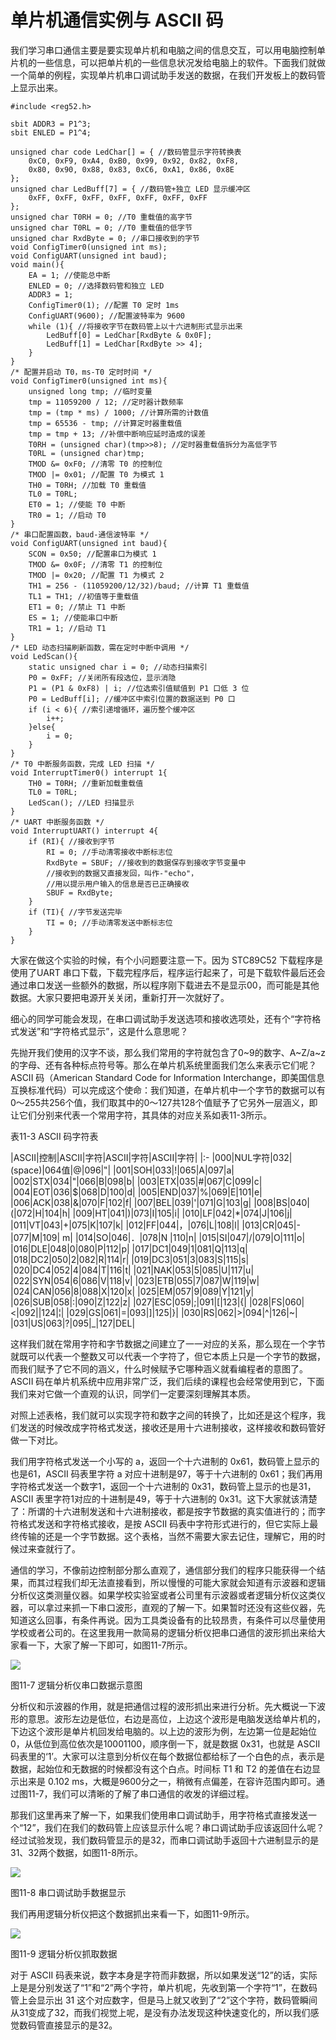 # 单片机通信实例与 ASCII 码

我们学习串口通信主要是要实现单片机和电脑之间的信息交互，可以用电脑控制单片机的一些信息，可以把单片机的一些信息状况发给电脑上的软件。下面我们就做一个简单的例程，实现单片机串口调试助手发送的数据，在我们开发板上的数码管上显示出来。

```
#include <reg52.h>

sbit ADDR3 = P1^3;
sbit ENLED = P1^4;

unsigned char code LedChar[] = { //数码管显示字符转换表
    0xC0, 0xF9, 0xA4, 0xB0, 0x99, 0x92, 0x82, 0xF8,
    0x80, 0x90, 0x88, 0x83, 0xC6, 0xA1, 0x86, 0x8E
};
unsigned char LedBuff[7] = { //数码管+独立 LED 显示缓冲区
    0xFF, 0xFF, 0xFF, 0xFF, 0xFF, 0xFF, 0xFF
};
unsigned char T0RH = 0; //T0 重载值的高字节
unsigned char T0RL = 0; //T0 重载值的低字节
unsigned char RxdByte = 0; //串口接收到的字节
void ConfigTimer0(unsigned int ms);
void ConfigUART(unsigned int baud);
void main(){
    EA = 1; //使能总中断
    ENLED = 0; //选择数码管和独立 LED
    ADDR3 = 1;
    ConfigTimer0(1); //配置 T0 定时 1ms
    ConfigUART(9600); //配置波特率为 9600
    while (1){ //将接收字节在数码管上以十六进制形式显示出来
        LedBuff[0] = LedChar[RxdByte & 0x0F];
        LedBuff[1] = LedChar[RxdByte >> 4];
    }
}
/* 配置并启动 T0，ms-T0 定时时间 */
void ConfigTimer0(unsigned int ms){
    unsigned long tmp; //临时变量
    tmp = 11059200 / 12; //定时器计数频率
    tmp = (tmp * ms) / 1000; //计算所需的计数值
    tmp = 65536 - tmp; //计算定时器重载值
    tmp = tmp + 13; //补偿中断响应延时造成的误差
    T0RH = (unsigned char)(tmp>>8); //定时器重载值拆分为高低字节
    T0RL = (unsigned char)tmp;
    TMOD &= 0xF0; //清零 T0 的控制位
    TMOD |= 0x01; //配置 T0 为模式 1
    TH0 = T0RH; //加载 T0 重载值
    TL0 = T0RL;
    ET0 = 1; //使能 T0 中断
    TR0 = 1; //启动 T0
}
/* 串口配置函数，baud-通信波特率 */
void ConfigUART(unsigned int baud){
    SCON = 0x50; //配置串口为模式 1
    TMOD &= 0x0F; //清零 T1 的控制位
    TMOD |= 0x20; //配置 T1 为模式 2
    TH1 = 256 - (11059200/12/32)/baud; //计算 T1 重载值
    TL1 = TH1; //初值等于重载值
    ET1 = 0; //禁止 T1 中断
    ES = 1; //使能串口中断
    TR1 = 1; //启动 T1
}
/* LED 动态扫描刷新函数，需在定时中断中调用 */
void LedScan(){
    static unsigned char i = 0; //动态扫描索引
    P0 = 0xFF; //关闭所有段选位，显示消隐
    P1 = (P1 & 0xF8) | i; //位选索引值赋值到 P1 口低 3 位
    P0 = LedBuff[i]; //缓冲区中索引位置的数据送到 P0 口
    if (i < 6){ //索引递增循环，遍历整个缓冲区
        i++;
    }else{
        i = 0;
    }
}
/* T0 中断服务函数，完成 LED 扫描 */
void InterruptTimer0() interrupt 1{
    TH0 = T0RH; //重新加载重载值
    TL0 = T0RL;
    LedScan(); //LED 扫描显示
}
/* UART 中断服务函数 */
void InterruptUART() interrupt 4{
    if (RI){ //接收到字节
        RI = 0; //手动清零接收中断标志位
        RxdByte = SBUF; //接收到的数据保存到接收字节变量中
        //接收到的数据又直接发回，叫作-"echo"，
        //用以提示用户输入的信息是否已正确接收
        SBUF = RxdByte;
    }
    if (TI){ //字节发送完毕
        TI = 0; //手动清零发送中断标志位
    }
}
```

大家在做这个实验的时候，有个小问题要注意一下。因为 STC89C52 下载程序是使用了UART 串口下载，下载完程序后，程序运行起来了，可是下载软件最后还会通过串口发送一些额外的数据，所以程序刚下载进去不是显示00，而可能是其他数据。大家只要把电源开关关闭，重新打开一次就好了。

细心的同学可能会发现，在串口调试助手发送选项和接收选项处，还有个“字符格式发送”和“字符格式显示”，这是什么意思呢？


先抛开我们使用的汉字不谈，那么我们常用的字符就包含了0~9的数字、A~Z/a~z 的字母、还有各种标点符号等。那么在单片机系统里面我们怎么来表示它们呢？ ASCII 码（American Standard Code for Information Interchange，即美国信息互换标准代码）可以完成这个使命：我们知道，在单片机中一个字节的数据可以有0～255共256个值，我们取其中的0～127共128个值赋予了它另外一层涵义，即让它们分别来代表一个常用字符，其具体的对应关系如表11-3所示。

表11-3 ASCII 码字符表

|ASCII|控制|ASCII|字符|ASCII|字符|ASCII|字符|
|:-
|000|NUL字符|032|(space)|064值|@|096|‟|
|001|SOH|033|!|065|A|097|a|
|002|STX|034|"|066|B|098|b|
|003|ETX|035|#|067|C|099|c|
|004|EOT|036|$|068|D|100|d|
|005|END|037|%|069|E|101|e|
|006|ACK|038|&|070|F|102|f|
|007|BEL|039|'|071|G|103|g|
|008|BS|040|(|072|H|104|h|
|009|HT|041|)|073|I|105|i|
|010|LF|042|*|074|J|106|j|
|011|VT|043|+|075|K|107|k|
|012|FF|044|，|076|L|108|l|
|013|CR|045|-|077|M|109|	m|
|014|SO|046|．|078|N	|110|n|
|015|SI|047|/|079|O|111|o|
|016|DLE|048|0|080|P|112|p|
|017|DC1|049|1|081|Q|113|q|
|018|DC2|050|2|082|R|114|r|
|019|DC3|051|3|083|S|115|s|
|020|DC4|052|4|084|T|116|t|
|021|NAK|053|5|085|U|117|u|
|022|SYN|054|6|086|V|118|v|
|023|ETB|055|7|087|W|119|w|
|024|CAN|056|8|088|X|120|x|
|025|EM|057|9|089|Y|121|y|
|026|SUB|058|:|090|Z|122|z|
|027|ESC|059|;|091|[|123|{|
|028|FS|060|<|092|\|124|¦|
|029|GS|061|=|093|]|125|}|
|030|RS|062|>|094|^|126|~|
|031|US|063|?|095|_|127|DEL|

这样我们就在常用字符和字节数据之间建立了一一对应的关系，那么现在一个字节就既可以代表一个整数又可以代表一个字符了，但它本质上只是一个字节的数据，而我们赋予了它不同的涵义，什么时候赋予它哪种涵义就看编程者的意图了。ASCII 码在单片机系统中应用非常广泛，我们后续的课程也会经常使用到它，下面我们来对它做一个直观的认识，同学们一定要深刻理解其本质。

对照上述表格，我们就可以实现字符和数字之间的转换了，比如还是这个程序，我们发送的时候改成字符格式发送，接收还是用十六进制接收，这样接收和数码管好做一下对比。

我们用字符格式发送一个小写的 a，返回一个十六进制的 0x61，数码管上显示的也是61，ASCII 码表里字符 a 对应十进制是97，等于十六进制的 0x61；我们再用字符格式发送一个数字1，返回一个十六进制的 0x31，数码管上显示的也是31，ASCII 表里字符1对应的十进制是49，等于十六进制的 0x31。这下大家就该清楚了：所谓的十六进制发送和十六进制接收，都是按字节数据的真实值进行的；而字符格式发送和字符格式接收，是按 ASCII 码表中字符形式进行的，但它实际上最终传输的还是一个字节数据。这个表格，当然不需要大家去记住，理解它，用的时候过来查就行了。

通信的学习，不像前边控制部分那么直观了，通信部分我们的程序只能获得一个结果，而其过程我们却无法直接看到，所以慢慢的可能大家就会知道有示波器和逻辑分析仪这类测量仪器。如果学校实验室或者公司里有示波器或者逻辑分析仪这类仪器，可以拿过来抓一下串口波形，直观的了解一下。如果暂时还没有这些仪器，先知道这么回事，有条件再说。因为工具类设备有的比较昂贵，有条件可以尽量使用学校或者公司的。在这里我用一款简易的逻辑分析仪把串口通信的波形抓出来给大家看一下，大家了解一下即可，如图11-7所示。

![](images/41.png)

图11-7 逻辑分析仪串口数据示意图

分析仪和示波器的作用，就是把通信过程的波形抓出来进行分析。先大概说一下波形的意思。波形左边是低位，右边是高位，上边这个波形是电脑发送给单片机的，下边这个波形是单片机回发给电脑的。以上边的波形为例，左边第一位是起始位0，从低位到高位依次是10001100，顺序倒一下，就是数据 0x31，也就是 ASCII 码表里的‘1’。大家可以注意到分析仪在每个数据位都给标了一个白色的点，表示是数据，起始位和无数据的时候都没有这个白点。时间标 T1 和 T2 的差值在右边显示出来是 0.102 ms，大概是9600分之一，稍微有点偏差，在容许范围内即可。通过图11-7，我们可以清晰的了解了串口通信的收发的详细过程。

那我们这里再来了解一下，如果我们使用串口调试助手，用字符格式直接发送一个“12”，我们在我们的数码管上应该显示什么呢？串口调试助手应该返回什么呢？经过试验发现，我们数码管显示的是32，而串口调试助手返回十六进制显示的是31、32两个数据，如图11-8所示。

![](images/42.png)

图11-8 串口调试助手数据显示

我们再用逻辑分析仪把这个数据抓出来看一下，如图11-9所示。

![](images/43.png)

图11-9 逻辑分析仪抓取数据

对于 ASCII 码表来说，数字本身是字符而非数据，所以如果发送“12”的话，实际上是是分别发送了“1”和“2”两个字符，单片机呢，先收到第一个字符“1”，在数码管上会显示出 31 这个对应数字，但是马上就又收到了“2”这个字符，数码管瞬间从31变成了32，而我们视觉上呢，是没有办法发现这种快速变化的，所以我们感觉数码管直接显示的是32。